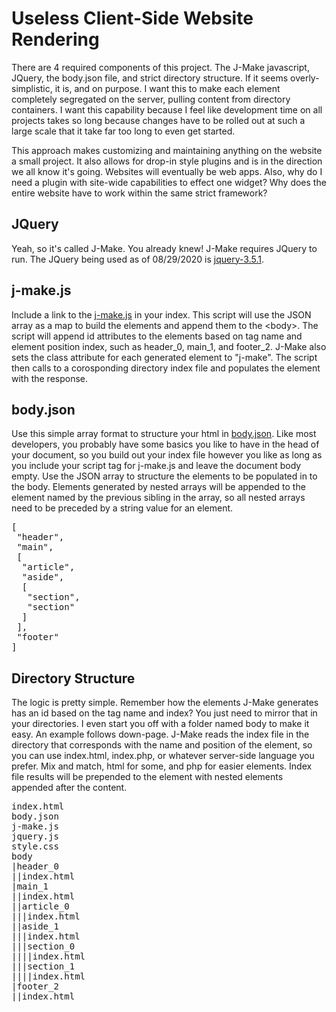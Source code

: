# Useless Client-Side Website Rendering

There are 4 required components of this project. The J-Make javascript, JQuery, the body.json file, and strict directory structure. If it seems overly-simplistic, it is, and on purpose. I want this to make each element completely segregated on the server, pulling content from directory containers. I want this capability because I feel like development time on all projects takes so long because changes have to be rolled out at such a large scale that it take far too long to even get started.

This approach makes customizing and maintaining anything on the website a small project. It also allows for drop-in style plugins and is in the direction we all know it's going. Websites will eventually be web apps. Also, why do I need a plugin with site-wide capabilities to effect one widget? Why does the entire website have to work within the same strict framework?

## JQuery

Yeah, so it's called J-Make. You already knew! J-Make requires JQuery to run. The JQuery being used as of 08/29/2020 is [jquery-3.5.1](https://code.jquery.com/jquery-3.5.1.min.js).

## j-make.js

Include a link to the [j-make.js](https://github.com/richardkentgates/j-make/blob/master/j-make.js) in your index. This script will use the JSON array as a map to build the elements and append them to the &lt;body&gt;.
The script will append id attributes to the elements based on tag name and element position index, such as header_0, main_1, and footer_2. J-Make also sets the class attribute for each generated element to "j-make". The script then calls to a corosponding directory index file and populates the element with the response.

## body.json

Use this simple array format to structure your html in [body.json](https://github.com/richardkentgates/j-make/blob/master/body.json). Like most developers, you probably have some basics you like to have in the head of your document, so you build out your index file however you like as long as you include your script tag for j-make.js and leave the document body empty. Use the JSON array to structure the elements to be populated in to the body. Elements generated by nested arrays will be appended to the element named by the previous sibling in the array, so all nested arrays need to be preceded by a string value for an element.

<pre>
[
 "header",
 "main",
 [
  "article",
  "aside",
  [
   "section",
   "section"
  ]
 ],
 "footer"
]
</pre>

## Directory Structure

The logic is pretty simple. Remember how the elements J-Make generates has an id based on the tag name and index? You just need to mirror that in your directories. I even start you off with a folder named body to make it easy. An example follows down-page. J-Make reads the index file in the directory that corresponds with the name and position of the element, so you can use index.html, index.php, or whatever server-side language you prefer. Mix and match, html for some, and php for easier elements. Index file results will be prepended to the element with nested elements appended after the content.

<pre>
index.html
body.json
j-make.js
jquery.js
style.css
body
|header_0
||index.html
|main_1
||index.html
||article_0
|||index.html
||aside_1
|||index.html
|||section_0
||||index.html
|||section_1
||||index.html
|footer_2
||index.html
</pre>
